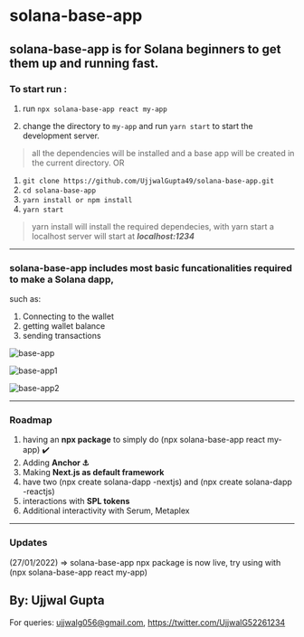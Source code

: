 # solana-base-app

## solana-base-app is for Solana beginners to get them up and running fast.

### To start run :
1) run `npx solana-base-app react my-app` 

2) change the directory to `my-app` and run `yarn start` to start the development server. 

> all the dependencies will be installed and a base app will be created in the current directory.
OR
1) `git clone https://github.com/UjjwalGupta49/solana-base-app.git`
2) `cd solana-base-app`
3) `yarn install or npm install`
4) `yarn start`
> yarn install will install the required dependecies,
> with yarn start a localhost server will start at ***localhost:1234***

--------------------
### solana-base-app includes most basic funcationalities required to make a Solana dapp,
such as:
1) Connecting to the wallet
2) getting wallet balance
3) sending transactions

![base-app](https://user-images.githubusercontent.com/83765858/150945108-ee8f007b-8d6e-4f5d-a44c-66b635e796b8.png)


![base-app1](https://user-images.githubusercontent.com/83765858/150945371-d0703557-3f85-48e4-ba60-502b8c588bee.png)

![base-app2](https://user-images.githubusercontent.com/83765858/150945501-4df79f47-76b1-414b-ad58-f7f50c38f2e8.png)

--------------------

### Roadmap
1) having an **npx package** to simply do (npx solana-base-app react my-app) ✔️
2) Adding **Anchor ⚓**
3) Making **Next.js as default framework**
4) have two (npx create solana-dapp -nextjs) and (npx create solana-dapp -reactjs)
5) interactions with **SPL tokens**
6) Additional interactivity with Serum, Metaplex
--------------------

### Updates
(27/01/2022) => solana-base-app npx package is now live, try using with (npx solana-base-app react my-app)
## By: Ujjwal Gupta
For queries: ujjwalg056@gmail.com, 
https://twitter.com/UjjwalG52261234